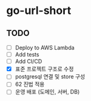 # go-url-short

## TODO
- [ ] Deploy to AWS Lambda 
- [ ] Add tests
- [ ] Add CI/CD
- [x] 표준 프로젝트 구조로 수정
- [ ] postgresql 연결 및 store 구성
- [ ] 62 진법 적용 
- [ ] 운영 배포 (도메인, 서버, DB)
